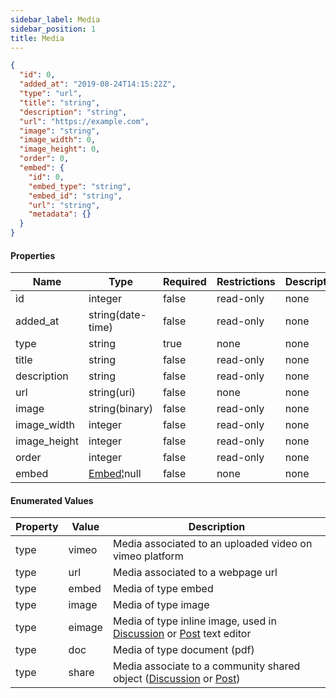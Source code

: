 ```yaml
---
sidebar_label: Media
sidebar_position: 1
title: Media
---
```


```json
{
  "id": 0,
  "added_at": "2019-08-24T14:15:22Z",
  "type": "url",
  "title": "string",
  "description": "string",
  "url": "https://example.com",
  "image": "string",
  "image_width": 0,
  "image_height": 0,
  "order": 0,
  "embed": {
    "id": 0,
    "embed_type": "string",
    "embed_id": "string",
    "url": "string",
    "metadata": {}
  }
}

```

#### Properties

|Name|Type|Required|Restrictions|Description|
|---|---|---|---|---|
|id|integer|false|read-only|none|
|added_at|string(date-time)|false|read-only|none|
|type|string|true|none|none|
|title|string|false|read-only|none|
|description|string|false|read-only|none|
|url|string(uri)|false|none|none|
|image|string(binary)|false|read-only|none|
|image_width|integer|false|read-only|none|
|image_height|integer|false|read-only|none|
|order|integer|false|read-only|none|
|embed|[Embed](/docs/apireference/v2/schemas/embed)¦null|false|none|none|

#### Enumerated Values

|Property|Value|Description|
|---|---|---|
|type|vimeo|Media associated to an uploaded video on vimeo platform|
|type|url|Media associated to a webpage url|
|type|embed|Media of type embed|
|type|image|Media of type image|
|type|eimage|Media of type inline image, used in [Discussion](../discussion/get_all_discussions) or [Post](../post/get_all_posts)  text editor|
|type|doc|Media of type document (pdf)|
|type|share|Media associate to a community shared object ([Discussion](/docs/apireference/v2/schemas/discussion) or [Post](/docs/apireference/v2/schemas/post))|
